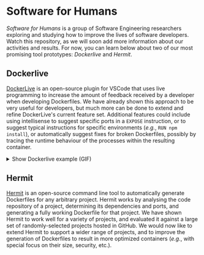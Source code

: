 # Software for Humans

_Software for Humans_ is a group of Software Engineering researchers exploring and studying how to improve the lives of software developers. Watch this repository, as we will soon add more information about our activities and results. For now, you can learn below about two of our most promising tool prototypes: _Dockerlive_ and _Hermit_.

## Dockerlive

[DockerLive](https://github.com/davidreis97/Dockerlive) is an open-source plugin for VSCode that uses live programming to increase the amount of feedback received by a developer when developing Dockerfiles. We have already shown this approach to be very useful for developers, but much more can be done to extend and refine DockerLive's current feature set. Additional features could include using intellisense to suggest specific ports in a `EXPOSE` instruction, or to suggest typical instructions for specific environments (*e.g.*, `RUN npm install`), or automatically suggest fixes for broken Dockerfiles, possibly by tracing the runtime behaviour of the processes within the resulting container.

<details>
  <summary>Show Dockerlive example (GIF)</summary>
  
![Dockerlive example.](/media/dockerlive_example.gif)
</details>

## Hermit

[Hermit](https://github.com/Raidenkyu/hermit) is an open-source command line tool to automatically generate Dockerfiles for any arbitrary project. Hermit works by analysing the code repository of a project, determining its dependencies and ports, and generating a fully working Dockerfile for that project. We have shown Hermit to work well for a variety of projects, and evaluated it against a large set of randomly-selected projects hosted in GitHub. We would now like to extend Hermit to support a wider range of projects, and to improve the generation of Dockerfiles to result in more optimized containers (_e.g._, with special focus on their size, security, etc.).
